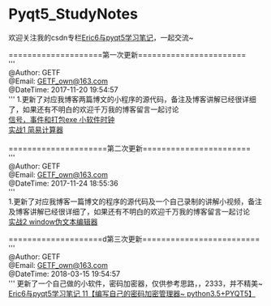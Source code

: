 # Pyqt5_StudyNotes

欢迎关注我的csdn专栏[Eric6与pyqt5学习笔记](http://blog.csdn.net/column/details/18112.html)，一起交流~<br>

====================第一次更新=======================<br>
'''<br>
@Author:      GETF<br>
@Email:       GETF_own@163.com<br>
@DateTime:    2017-11-20 19:54:57<br>
'''
1.更新了对应我博客两篇博文的小程序的源代码，备注及博客讲解已经很详细了，如果还有不明白的欢迎千万我的博客留言一起讨论<br>
[ 信号，事件和打包exe 小软件时钟](http://blog.csdn.net/wy_97/article/details/78500186)<br>
[ 实战1 简易计算器](http://blog.csdn.net/wy_97/article/details/78583683)<br>
<br>
=====================第二次更新=======================<br>
'''<br>
 @Author:      GETF<br>
 @Email:       GETF_own@163.com<br>
 @DateTime:    2017-11-24 18:55:36<br>
'''<br>
1.更新了对应我博客一篇博文的程序的源代码及一个自己录制的讲解小视频，备注及博客讲解已经很详细了，如果还有不明白的欢迎千万我的博客留言一起讨论<br>
[ 实战2 window伪文本编辑器](http://blog.csdn.net/wy_97/article/details/78620549)<br>


====================d第三次更新=========================<br>
'''<br>
@Author:      GETF<br>
@Email:       GETF_own@163.com<br>
@DateTime:    2018-03-15 19:54:57<br>
'''
更新了一个自己做的小软件，密码加密器，仅供参考思路，，2333，并不精美~<br>
[Eric6与pyqt5学习笔记 11【编写自己的密码加密管理器~ python3.5+PYQT5】 ](http://blog.csdn.net/wy_97/article/details/79434269)<br>
